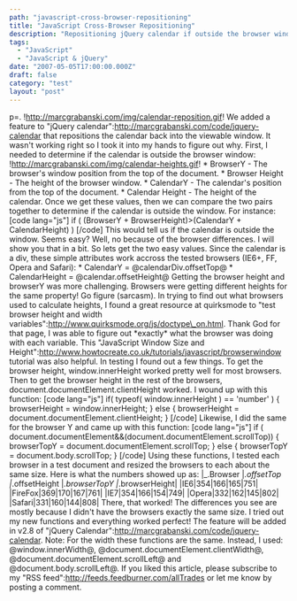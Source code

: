 ```yaml
---
path: "javascript-cross-browser-repositioning"
title: "JavaScript Cross-Browser Repositioning"
description: "Repositioning jQuery calendar if outside the browser window in IE6, IE7, FireFox, Safari and Opera web browsers."
tags: 
  - "JavaScript"
  - "JavaScript & jQuery"
date: "2007-05-05T17:00:00.000Z"
draft: false
category: "test"
layout: "post"
---
```


p=. !http://marcgrabanski.com/img/calendar-reposition.gif! We added a feature to "jQuery calendar":http://marcgrabanski.com/code/jquery-calendar that repositions the calendar back into the viewable window. It wasn't working right so I took it into my hands to figure out why. First, I needed to determine if the calendar is outside the browser window: !http://marcgrabanski.com/img/calendar-heights.gif! * BrowserY - The browser's window position from the top of the document. * Browser Height - The height of the browser window. * CalendarY - The calendar's position from the top of the document. * Calendar Height - The height of the calendar. Once we get these values, then we can compare the two pairs together to determine if the calendar is outside the window. For instance: \[code lang="js"\] if ( (BrowserY + BrowserHeight)>(CalendarY + CalendarHeight) ) \[/code\] This would tell us if the calendar is outside the window. Seems easy? Well, no because of the browser differences. I will show you that in a bit. So lets get the two easy values. Since the calendar is a div, these simple attributes work accross the tested browsers (IE6+, FF, Opera and Safari): * CalendarY = @calendarDiv.offsetTop@ * CalendarHeight = @calendar.offsetHeight@ Getting the browser height and browserY was more challenging. Browsers were getting different heights for the same property! Go figure (sarcasm). In trying to find out what browsers used to calculate heights, I found a great resource at quirksmode to "test browser height and width variables":http://www.quirksmode.org/js/doctype\_on.html. Thank God for that page, I was able to figure out \*exactly\* what the browser was doing with each variable. This "JavaScript Window Size and Height":http://www.howtocreate.co.uk/tutorials/javascript/browserwindow tutorial was also helpful. In testing I found out a few things. To get the browser height, window.innerHeight worked pretty well for most browsers. Then to get the browser height in the rest of the browsers, document.documentElement.clientHeight worked. I wound up with this function: \[code lang="js"\] if( typeof( window.innerHeight ) == 'number' ) { browserHeight = window.innerHeight; } else { browserHeight = document.documentElement.clientHeight; } \[/code\] Likewise, I did the same for the browser Y and came up with this function: \[code lang="js"\] if ( document.documentElement&&(document.documentElement.scrollTop)) { browserTopY = document.documentElement.scrollTop; } else { browserTopY = document.body.scrollTop; } \[/code\] Using these functions, I tested each browser in a test document and resized the browsers to each about the same size. Here is what the numbers showed up as: |\_.Browser |_.offsetTop |_.offsetHeight |_.browserTopY |_.browserHeight| |IE6|354|166|165|751| |FireFox|369|170|167|761| |IE7|354|166|154|749| |Opera|332|162|145|802| |Safari|331|160|144|808| There, that worked! The differences you see are mostly because I didn't have the browsers exactly the same size. I tried out my new functions and everything worked perfect! The feature will be added in v2.8 of "jQuery Calendar":http://marcgrabanski.com/code/jquery-calendar. Note: For the width these functions are the same. Instead, I used: @window.innerWidth@, @document.documentElement.clientWidth@, @document.documentElement.scrollLeft@ and @document.body.scrollLeft@. If you liked this article, please subscribe to my "RSS feed":http://feeds.feedburner.com/allTrades or let me know by posting a comment.